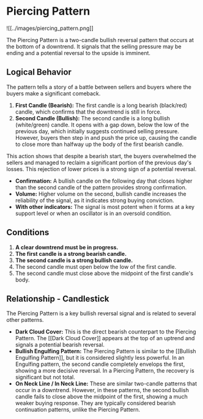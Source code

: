 # Piercing Pattern

![[../images/piercing_pattern.png]]

The Piercing Pattern is a two-candle bullish reversal pattern that occurs at the bottom of a downtrend. It signals that the selling pressure may be ending and a potential reversal to the upside is imminent.

## Logical Behavior

The pattern tells a story of a battle between sellers and buyers where the buyers make a significant comeback.

1.  **First Candle (Bearish):** The first candle is a long bearish (black/red) candle, which confirms that the downtrend is still in force.
2.  **Second Candle (Bullish):** The second candle is a long bullish (white/green) candle. It opens with a gap down, below the low of the previous day, which initially suggests continued selling pressure. However, buyers then step in and push the price up, causing the candle to close more than halfway up the body of the first bearish candle.

This action shows that despite a bearish start, the buyers overwhelmed the sellers and managed to reclaim a significant portion of the previous day's losses. This rejection of lower prices is a strong sign of a potential reversal.

- **Confirmation:** A bullish candle on the following day that closes higher than the second candle of the pattern provides strong confirmation.
- **Volume:** Higher volume on the second, bullish candle increases the reliability of the signal, as it indicates strong buying conviction.
- **With other indicators:** The signal is most potent when it forms at a key support level or when an oscillator is in an oversold condition.

## Conditions

1.  **A clear downtrend must be in progress.**
2.  **The first candle is a strong bearish candle.**
3.  **The second candle is a strong bullish candle.**
4.  The second candle must open below the low of the first candle.
5.  The second candle must close above the midpoint of the first candle's body.

## Relationship - Candlestick

The Piercing Pattern is a key bullish reversal signal and is related to several other patterns.

- **Dark Cloud Cover:** This is the direct bearish counterpart to the Piercing Pattern. The [[Dark Cloud Cover]] appears at the top of an uptrend and signals a potential bearish reversal.
- **Bullish Engulfing Pattern:** The Piercing Pattern is similar to the [[Bullish Engulfing Pattern]], but it is considered slightly less powerful. In an Engulfing pattern, the second candle completely envelops the first, showing a more decisive reversal. In a Piercing Pattern, the recovery is significant but not total.
- **On Neck Line / In Neck Line:** These are similar two-candle patterns that occur in a downtrend. However, in these patterns, the second bullish candle fails to close above the midpoint of the first, showing a much weaker buying response. They are typically considered bearish continuation patterns, unlike the Piercing Pattern.
